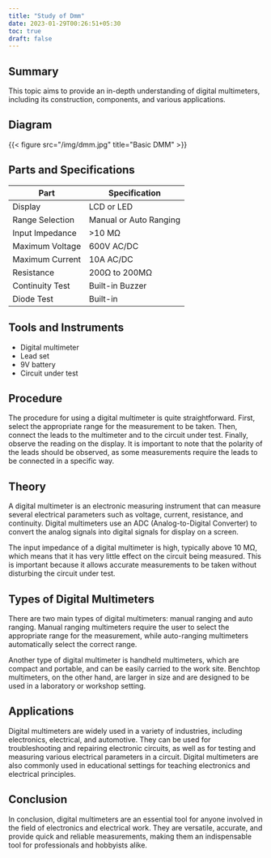```yaml
---
title: "Study of Dmm"
date: 2023-01-29T00:26:51+05:30
toc: true
draft: false
---
```


## Summary 

This topic aims to provide an in-depth understanding of digital multimeters, including its construction, components, and various applications.

## Diagram

{{< figure src="/img/dmm.jpg" title="Basic DMM" >}}

## Parts and Specifications 

| Part | Specification |
|------|---------------|
| Display | LCD or LED |
| Range Selection | Manual or Auto Ranging |
| Input Impedance | >10 MΩ |
| Maximum Voltage | 600V AC/DC |
| Maximum Current | 10A AC/DC |
| Resistance | 200Ω to 200MΩ |
| Continuity Test | Built-in Buzzer |
| Diode Test | Built-in |

## Tools and Instruments

- Digital multimeter
- Lead set
- 9V battery
- Circuit under test

## Procedure

The procedure for using a digital multimeter is quite straightforward. First, select the appropriate range for the measurement to be taken. Then, connect the leads to the multimeter and to the circuit under test. Finally, observe the reading on the display. It is important to note that the polarity of the leads should be observed, as some measurements require the leads to be connected in a specific way.

## Theory

A digital multimeter is an electronic measuring instrument that can measure several electrical parameters such as voltage, current, resistance, and continuity. Digital multimeters use an ADC (Analog-to-Digital Converter) to convert the analog signals into digital signals for display on a screen. 

The input impedance of a digital multimeter is high, typically above 10 MΩ, which means that it has very little effect on the circuit being measured. This is important because it allows accurate measurements to be taken without disturbing the circuit under test.

## Types of Digital Multimeters

There are two main types of digital multimeters: manual ranging and auto ranging. Manual ranging multimeters require the user to select the appropriate range for the measurement, while auto-ranging multimeters automatically select the correct range. 

Another type of digital multimeter is handheld multimeters, which are compact and portable, and can be easily carried to the work site. Benchtop multimeters, on the other hand, are larger in size and are designed to be used in a laboratory or workshop setting.

## Applications

Digital multimeters are widely used in a variety of industries, including electronics, electrical, and automotive. They can be used for troubleshooting and repairing electronic circuits, as well as for testing and measuring various electrical parameters in a circuit. Digital multimeters are also commonly used in educational settings for teaching electronics and electrical principles.

## Conclusion

In conclusion, digital multimeters are an essential tool for anyone involved in the field of electronics and electrical work. They are versatile, accurate, and provide quick and reliable measurements, making them an indispensable tool for professionals and hobbyists alike.
